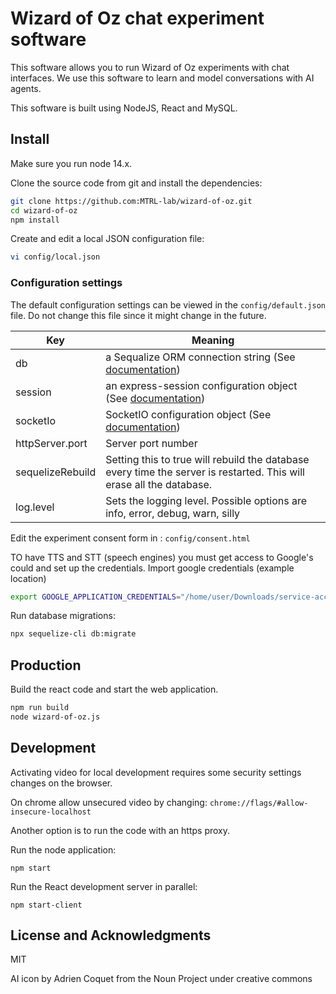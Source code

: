 # Wizard of Oz chat experiment software

This software allows you to run Wizard of Oz experiments with chat interfaces. We use this software to learn and model conversations with AI agents.

This software is built using NodeJS, React and MySQL.

## Install

Make sure you run node 14.x.

Clone the source code from git and install the dependencies:

```sh
git clone https://github.com:MTRL-lab/wizard-of-oz.git
cd wizard-of-oz
npm install
```

Create and edit a local JSON configuration file:

```sh
vi config/local.json
```

### Configuration settings

The default configuration settings can be viewed in the `config/default.json` file. Do not change this file since it might change in the future.

| Key | Meaning |
| ----| --------|
| db | a Sequalize ORM connection string (See [documentation](https://sequelize.org/master/manual/getting-started.html)) |
| session | an express-session configuration object (See [documentation](https://github.com/expressjs/session)) |
| socketIo | SocketIO configuration object (See [documentation](https://socket.io/docs/v4/server-initialization/#Socket-IO-server-options))
| httpServer.port | Server port number |
| sequelizeRebuild | Setting this to true will rebuild the database every time the server is restarted. This will erase all the database. |
| log.level | Sets the logging level. Possible options are info, error, debug, warn, silly |

Edit the experiment consent form in : `config/consent.html`

TO have TTS and STT (speech engines) you must get access to Google's could and set up the credentials.
Import google credentials (example location)
```bash
export GOOGLE_APPLICATION_CREDENTIALS="/home/user/Downloads/service-account-file.json"
```

Run database migrations:
```bash
npx sequelize-cli db:migrate
```

## Production

Build the react code and start the web application.

```sh
npm run build
node wizard-of-oz.js
```

## Development

Activating video for local development requires some security settings changes on the browser.

On chrome allow unsecured video by changing: `chrome://flags/#allow-insecure-localhost`

Another option is to run the code with an https proxy.

Run the node application:

```
npm start
```

Run the React development server in parallel:

```
npm start-client
```

## License and Acknowledgments

MIT

AI icon by Adrien Coquet from the Noun Project under creative commons
